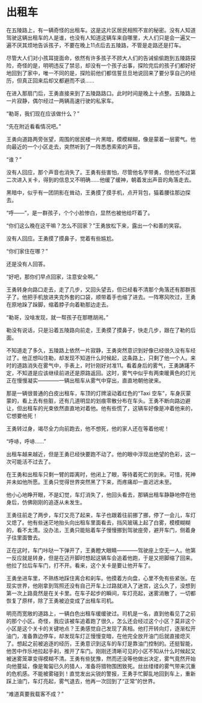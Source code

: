 # 出租车
<div class="story">
在五陵路上，有一辆奇怪的出租车。这是这片区居民相照不宣的秘密。没有人知道驾驶这辆出租车的人是谁，也没有人知道这辆车来自哪里，大人们只是会一遍又一遍不厌其烦地告诉孩子，不要在晚上11点后去五陵路，不管是走路还是打车。

尽管大人们对小孩耳提面命，依然有许多孩子不顾大人们的告诫偷偷跑到五陵路探险，奇怪的是，明明违反了禁忌，却没有一个孩子出事，探险完后的孩子们都好好地回到了家中，唯一不同的是，探险前他们都信誓旦旦地说回来了要分享自己的经历，但真正回来后却又都避而不谈……

在进入那扇门后，王勇直接来到了五陵路路口。此时时间是晚上十点整。五陵路上一片寂静，偶尔经过一两辆高速行驶的私家车。

“勒哥，我们现在应该做什么？”

“先在附近看看情况吧。”

王勇向道路两旁张望，周围的居民楼一片黑暗，模模糊糊，像是蒙着一层雾气。他向最近的一个小区走去，突然听到了一阵悉悉索索的声音。

“谁？”

没有人回应，那个声音也消失了。王勇有些害怕，尽管他名字带勇，但他也不过第二次进入关卡，得到的信息又不明确……他缓了缓神，朝着发出声音的角落走去。

黑暗中，似乎有一团阴影在耸动，王勇摸了摸手机，点开背包，猫着腰往那边探去。

“呼——”，是一群孩子，个个小脸惨白，显然也被他给吓着了。

“你们这么晚在这干嘛？怎么不回家？”王勇放松下来，露出一个和善的笑容。

没有人回应。王勇摸了摸鼻子，觉着有些尴尬。

“你们家住在哪？”

还是没有人回答。

“好吧，那你们早点回家，注意安全啊。”

王勇转身向路口走去，走了几步，又回头望去，但已经看不清那个角落还有那群孩子了。他把手机放进夹克外套的口袋，顺带着手也缩了进去。一阵寒风吹过，王勇在原地跺了跺脚，缩着脖子向着勒那边走去。

“勒哥，没啥发现，就一帮孩子在那瞎胡闹。”

勒没有说话，只是沿着五陵路向前走，王勇摸了摸鼻子，快走几步，跟在了勒的后面。

不知道走了多久，五陵路上依然一片寂静，王勇突然意识到好像已经很久没有车经过了。他正想叫住勒，却发现不知道什么时候起，这条路上，只剩了他一个人。来时的道路消失在雾气中，手表上，时针刚好对准11。看着身后的雾气，王勇踌躇不定，不知道是应该继续前进还是原路返回。这时，雾气中似乎有两束暖黄色的灯光正在慢慢凝实————一辆出租车从雾气中穿出，直直地朝他驶来。

那是一辆很普通的白皮出租车，车顶的灯牌滚动着红色的“Taxi 空车”，车身灰蒙蒙的，看上去有些脏，还有几道明显的划痕零散分布在车头。王勇不断向路边避让，但出租车的光束依然直直地对着他。他有些慌了，这辆车好像是冲着他来的，它想要他死！

王勇转过身，竭尽全力向前跑去，他不想死，他的家人还在等着他呢！

“呼哧，呼哧……”

出租车越来越近，但是王勇已经快要跑不动了。他的眼中浮现出绝望的色彩，这一次可能活不过去了。

在王勇和出租车只剩一臂的距离时，他闭上了眼，等待着死亡的到来。可惜，死神并未如他所愿。王勇只觉得世界突然黑了下来，而疼痛却一直迟迟未至。

他小心地睁开眼，不是幻觉，车灯消失了，他回头看去，那辆出租车静静地停在他身后，仿佛刚刚的追逐从未发生。

王勇往前走了两步，车灯又亮了起来，车子也跟着往前挪了挪，停了一会儿，车灯又熄了。他有些迷茫地抬头向出租车里面看去，挡风玻璃上起了白雾，模模糊糊的，看不太清。没办法，王勇只能贴着车子慢慢挪到驾驶座旁，避开车门，侧着身子往里面瞥去。

正在这时，车门咔哒一下弹开了，王勇瞪大眼睛————驾驶座上空无一人。他第一反应就是转身，但是在迈开脚时想起这辆车会追着他跑，于是又把脚缩了回来。他拉了拉后车车门，打不开。看来，这个关卡是要让他开车了。

王勇坐进车里，不熟练地踩住离合和刹车。他摸着方向盘，心里不免有些紧张。在现实世界，他刚拿到驾照还没有自己开车上过路就进入了迷宫，这么久了，没想到第一次上路竟然是在关卡里。在车子起步的瞬间，车灯亮起，迷雾消散了，一切都恢复了原样，除了王勇被迫变成了出租车司机。

明亮而宽敞的道路上，一辆白色出租车缓缓驶过。司机是一名，直到他看见了之前的那个小区。奇怪，我应该被车追着跑了很久，怎么还会经过这个小区？莫非这个小区是这个关卡的关键地点？王勇感觉自己发现了真相。他打开转向灯，逐渐松开油门，准备靠边停车，却发现车灯正慢慢变暗，在他完全放开油门后就直接熄灭了。想起之前被追逐的经历，王勇意识到这车的车灯是靠油门控制的。还挺智能，他苦中作乐地拉起手刹，推开了车门。刚刚还清晰可见的小区不知从什么时候起又被迷雾笼罩变得模糊不清。王勇有些犹豫，然而还没等他做出决定，雾气竟然开始向他蔓延，像是匍匐已久的猎人，准备将猎物围困致死。丝丝缕缕的雾气带来沉重的危机感。不能被雾碰到！直觉发出尖锐的警报，王勇手忙脚乱地回到车上，重新踩上油门，车灯亮起，雾气退去，他再一次回到了“正常”的世界。

“难道真要我载客不成？”


